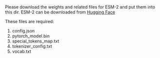 Please download the weights and related files for ESM-2 and put them into this dir. ESM-2 can be downloaded from [Hugging Face](https://huggingface.co/facebook/esm2_t33_650M_UR50D)

These files are required:
1. config.json
2. pytorch_model.bin
3. special_tokens_map.txt
4. tokenizer_config.txt
5. vocab.txt
